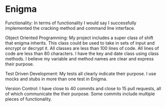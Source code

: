 
# Enigma

Functionality:
  In terms of functionality I would say I successfully implemented the cracking method and command line interface.

Object Oriented Programming:
  My project includes a super class of shift that enigma inherits. This class could be used to take in sets of input and encrypt or decrypt it. All classes are less than 100 lines of code. All lines of code are less than 80 characters. I have the key and date class using class methods. I believe my variable and method names are clear and express their purpose.

Test Driven Development:
  My tests all clearly indicate their purpose. I use mocks and stubs in more than one test in Enigma.

Version Control:
  I have close to 40 commits and close to 15 pull requests, all of which communicate the their purpose. Some commits include multiple pieces of functionality. 


